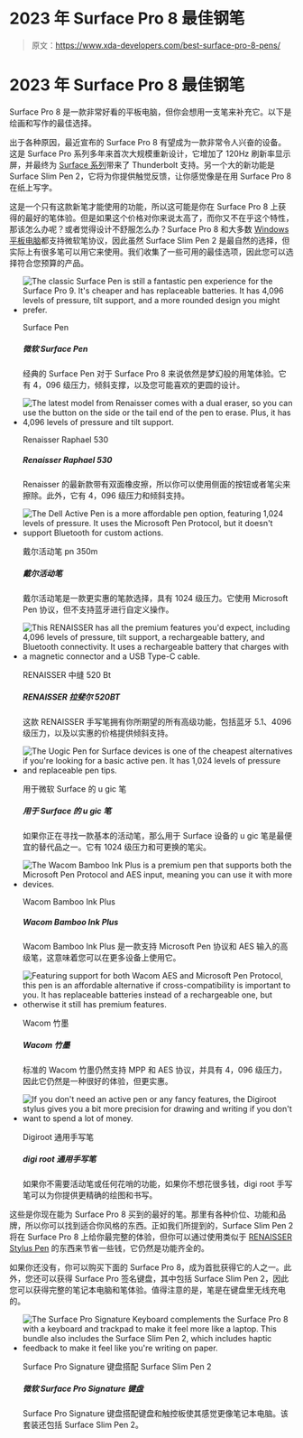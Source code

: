 # 2023 年 Surface Pro 8 最佳钢笔

> 原文：<https://www.xda-developers.com/best-surface-pro-8-pens/>

# 2023 年 Surface Pro 8 最佳钢笔

Surface Pro 8 是一款非常好看的平板电脑，但你会想用一支笔来补充它。以下是绘画和写作的最佳选择。

出于各种原因，最近宣布的 Surface Pro 8 有望成为一款非常令人兴奋的设备。这是 Surface Pro 系列多年来首次大规模重新设计，它增加了 120Hz 刷新率显示屏，并最终为 [Surface 系列](https://www.xda-developers.com/best-microsoft-surface-pcs/)带来了 Thunderbolt 支持。另一个大的新功能是 Surface Slim Pen 2，它将为你提供触觉反馈，让你感觉像是在用 Surface Pro 8 在纸上写字。

这是一个只有这款新笔才能使用的功能，所以这可能是你在 Surface Pro 8 上获得的最好的笔体验。但是如果这个价格对你来说太高了，而你又不在乎这个特性，那该怎么办呢？或者觉得设计不舒服怎么办？Surface Pro 8 和大多数 [Windows 平板电脑](https://www.xda-developers.com/best-windows-tablets/)都支持微软笔协议，因此虽然 Surface Slim Pen 2 是最自然的选择，但实际上有很多笔可以用它来使用。我们收集了一些可用的最佳选项，因此您可以选择符合您预算的产品。

*   <picture>![The classic Surface Pen is still a fantastic pen experience for the Surface Pro 9\. It's cheaper and has replaceable batteries. It has 4,096 levels of pressure, tilt support, and a more rounded design you might prefer.](img/c9172e2b4cc798798b96f1f70a1731e9.png)</picture>

    Surface Pen

    ##### 微软 Surface Pen

    经典的 Surface Pen 对于 Surface Pro 8 来说依然是梦幻般的用笔体验。它有 4，096 级压力，倾斜支撑，以及您可能喜欢的更圆的设计。

*   <picture>![The latest model from Renaisser comes with a dual eraser, so you can use the button on the side or the tail end of the pen to erase. Plus, it has 4,096 levels of pressure and tilt support.](img/fb8d4528e5f36c7401a8225b42ed8ebd.png)</picture>

    Renaisser Raphael 530

    ##### Renaisser Raphael 530

    Renaisser 的最新款带有双面橡皮擦，所以你可以使用侧面的按钮或者笔尖来擦除。此外，它有 4，096 级压力和倾斜支持。

*   <picture>![The Dell Active Pen is a more affordable pen option, featuring 1,024 levels of pressure. It uses the Microsoft Pen Protocol, but it doesn't support Bluetooth for custom actions.](img/8568b89b8d36801da15e99329f5ea5e1.png)</picture>

    戴尔活动笔 pn 350m

    ##### 戴尔活动笔

    戴尔活动笔是一款更实惠的笔款选择，具有 1024 级压力。它使用 Microsoft Pen 协议，但不支持蓝牙进行自定义操作。

*   <picture>![This RENAISSER has all the premium features you'd expect, including 4,096 levels of pressure, tilt support, a rechargeable battery, and Bluetooth connectivity. It uses a rechargeable battery that charges with a magnetic connector and a USB Type-C cable.](img/ca91c0dfc087a3f9481af38d3a97ecc8.png)</picture>

    RENAISSER 中缝 520 Bt

    ##### RENAISSER 拉斐尔 520BT

    这款 RENAISSER 手写笔拥有你所期望的所有高级功能，包括蓝牙 5.1、4096 级压力，以及以实惠的价格提供倾斜支持。

*   <picture>![The Uogic Pen for Surface devices is one of the cheapest alternatives if you're looking for a basic active pen. It has 1,024 levels of pressure and replaceable pen tips.](img/9e628de1f6cc234c241857f71b23e786.png)</picture>

    用于微软 Surface 的 u gic 笔

    ##### 用于 Surface 的 u gic 笔

    如果你正在寻找一款基本的活动笔，那么用于 Surface 设备的 u gic 笔是最便宜的替代品之一。它有 1024 级压力和可更换的笔尖。

*   <picture>![The Wacom Bamboo Ink Plus is a premium pen that supports both the Microsoft Pen Protocol and AES input, meaning you can use it with more devices.](img/10fb2cb207ef12723b477550d034bda1.png)</picture>

    Wacom Bamboo Ink Plus

    ##### Wacom Bamboo Ink Plus

    Wacom Bamboo Ink Plus 是一款支持 Microsoft Pen 协议和 AES 输入的高级笔，这意味着您可以在更多设备上使用它。

*   <picture>![Featuring support for both Wacom AES and Microsoft Pen Protocol, this pen is an affordable alternative if cross-compatibility is important to you. It has replaceable batteries instead of a rechargeable one, but otherwise it still has premium features.](img/ca66d2979e9068132073ea672f4aa5e7.png)</picture>

    Wacom 竹墨

    ##### Wacom 竹墨

    标准的 Wacom 竹墨仍然支持 MPP 和 AES 协议，并具有 4，096 级压力，因此它仍然是一种很好的体验，但更实惠。

*   <picture>![If you don't need an active pen or any fancy features, the Digiroot stylus gives you a bit more precision for drawing and writing if you don't want to spend a lot of money.](img/e664e3b7cd88a926c8d324b054366c23.png)</picture>

    Digiroot 通用手写笔

    ##### digi root 通用手写笔

    如果你不需要活动笔或任何花哨的功能，如果你不想花很多钱，digi root 手写笔可以为你提供更精确的绘图和书写。

这些是你现在能为 Surface Pro 8 买到的最好的笔。那里有各种价位、功能和品牌，所以你可以找到适合你风格的东西。正如我们所提到的，Surface Slim Pen 2 将在 Surface Pro 8 上给你最完整的体验，但你可以通过使用类似于 [RENAISSER Stylus Pen](https://www.amazon.com/dp/B08M3JSSMQ?tag=xda-129a03f-20&ascsubtag=UUxdaUeUpU5509&asc_refurl=https%3A%2F%2Fwww.xda-developers.com%2Fbest-surface-pro-8-pens%2F&asc_campaign=Affiliate) 的东西来节省一些钱，它仍然是功能齐全的。

如果你还没有，你可以购买下面的 Surface Pro 8，成为首批获得它的人之一。此外，您还可以获得 Surface Pro 签名键盘，其中包括 Surface Slim Pen 2，因此您可以获得完整的笔记本电脑和笔体验。值得注意的是，笔是在键盘里无线充电的。

*   <picture>![The Surface Pro Signature Keyboard complements the Surface Pro 8 with a keyboard and trackpad to make it feel more like a laptop. This bundle also includes the Surface Slim Pen 2, which includes haptic feedback to make it feel like you're writing on paper.](img/30efdc2e4330469730ba6a67dbfdea7f.png)</picture>

    Surface Pro Signature 键盘搭配 Surface Slim Pen 2

    ##### 微软 Surface Pro Signature 键盘

    Surface Pro Signature 键盘搭配键盘和触控板使其感觉更像笔记本电脑。该套装还包括 Surface Slim Pen 2。